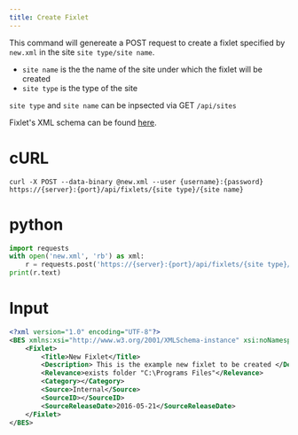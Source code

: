 ```yaml
---
title: Create Fixlet
---
```


This command will genereate a POST request to create a fixlet specified by `new.xml` in the site `site type/site name`. 

* `site name` is the the name of the site under which the fixlet will be created
* `site type` is the type of the site

`site type` and `site name` can be inpsected via GET `/api/sites`

Fixlet's XML schema can be found [here](https://www.ibm.com/support/knowledgecenter/?lang=en#!/SS6MCG_9.5.0/com.ibm.bigfix.doc/Platform/API_Reference/c_fixlet_or_task.html).

# cURL
```
curl -X POST --data-binary @new.xml --user {username}:{password} https://{server}:{port}/api/fixlets/{site type}/{site name}
```

# python
```python
import requests
with open('new.xml', 'rb') as xml:
	r = requests.post('https://{server}:{port}/api/fixlets/{site type}/{site name}', auth=('{username}', '{password}'), data=xml)
print(r.text)
```

# Input
```xml
<?xml version="1.0" encoding="UTF-8"?>
<BES xmlns:xsi="http://www.w3.org/2001/XMLSchema-instance" xsi:noNamespaceSchemaLocation="BES.xsd">
	<Fixlet>
	    <Title>New Fixlet</Title>
	    <Description> This is the example new fixlet to be created </Description>
	    <Relevance>exists folder "C:\Programs Files"</Relevance>
		<Category></Category>
		<Source>Internal</Source>
		<SourceID></SourceID>
		<SourceReleaseDate>2016-05-21</SourceReleaseDate>
	</Fixlet>
</BES>
```

